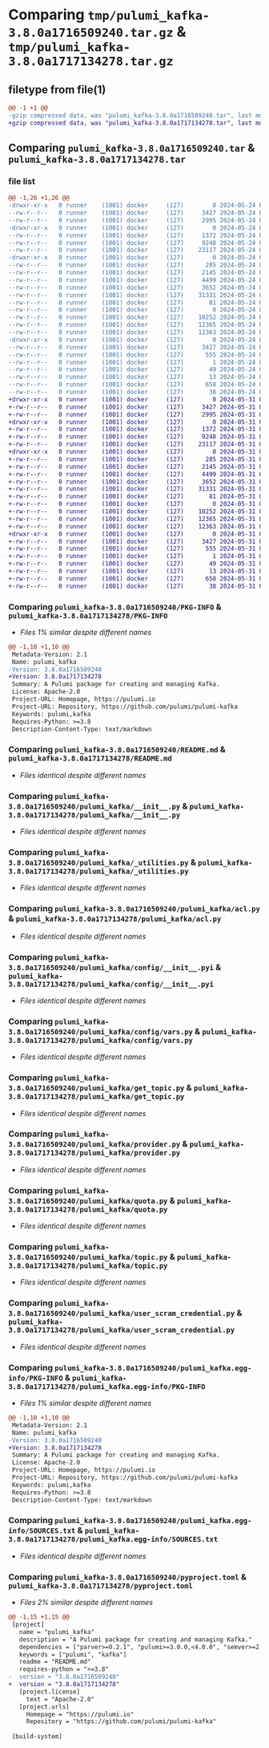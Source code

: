 # Comparing `tmp/pulumi_kafka-3.8.0a1716509240.tar.gz` & `tmp/pulumi_kafka-3.8.0a1717134278.tar.gz`

## filetype from file(1)

```diff
@@ -1 +1 @@
-gzip compressed data, was "pulumi_kafka-3.8.0a1716509240.tar", last modified: Fri May 24 00:15:23 2024, max compression
+gzip compressed data, was "pulumi_kafka-3.8.0a1717134278.tar", last modified: Fri May 31 05:49:20 2024, max compression
```

## Comparing `pulumi_kafka-3.8.0a1716509240.tar` & `pulumi_kafka-3.8.0a1717134278.tar`

### file list

```diff
@@ -1,26 +1,26 @@
-drwxr-xr-x   0 runner    (1001) docker     (127)        0 2024-05-24 00:15:23.397783 pulumi_kafka-3.8.0a1716509240/
--rw-r--r--   0 runner    (1001) docker     (127)     3427 2024-05-24 00:15:23.397783 pulumi_kafka-3.8.0a1716509240/PKG-INFO
--rw-r--r--   0 runner    (1001) docker     (127)     2995 2024-05-24 00:15:17.000000 pulumi_kafka-3.8.0a1716509240/README.md
-drwxr-xr-x   0 runner    (1001) docker     (127)        0 2024-05-24 00:15:23.397783 pulumi_kafka-3.8.0a1716509240/pulumi_kafka/
--rw-r--r--   0 runner    (1001) docker     (127)     1372 2024-05-24 00:15:17.000000 pulumi_kafka-3.8.0a1716509240/pulumi_kafka/__init__.py
--rw-r--r--   0 runner    (1001) docker     (127)     9248 2024-05-24 00:15:17.000000 pulumi_kafka-3.8.0a1716509240/pulumi_kafka/_utilities.py
--rw-r--r--   0 runner    (1001) docker     (127)    23117 2024-05-24 00:15:17.000000 pulumi_kafka-3.8.0a1716509240/pulumi_kafka/acl.py
-drwxr-xr-x   0 runner    (1001) docker     (127)        0 2024-05-24 00:15:23.397783 pulumi_kafka-3.8.0a1716509240/pulumi_kafka/config/
--rw-r--r--   0 runner    (1001) docker     (127)      285 2024-05-24 00:15:17.000000 pulumi_kafka-3.8.0a1716509240/pulumi_kafka/config/__init__.py
--rw-r--r--   0 runner    (1001) docker     (127)     2145 2024-05-24 00:15:17.000000 pulumi_kafka-3.8.0a1716509240/pulumi_kafka/config/__init__.pyi
--rw-r--r--   0 runner    (1001) docker     (127)     4499 2024-05-24 00:15:17.000000 pulumi_kafka-3.8.0a1716509240/pulumi_kafka/config/vars.py
--rw-r--r--   0 runner    (1001) docker     (127)     3652 2024-05-24 00:15:17.000000 pulumi_kafka-3.8.0a1716509240/pulumi_kafka/get_topic.py
--rw-r--r--   0 runner    (1001) docker     (127)    31331 2024-05-24 00:15:17.000000 pulumi_kafka-3.8.0a1716509240/pulumi_kafka/provider.py
--rw-r--r--   0 runner    (1001) docker     (127)       81 2024-05-24 00:15:17.000000 pulumi_kafka-3.8.0a1716509240/pulumi_kafka/pulumi-plugin.json
--rw-r--r--   0 runner    (1001) docker     (127)        0 2024-05-24 00:15:17.000000 pulumi_kafka-3.8.0a1716509240/pulumi_kafka/py.typed
--rw-r--r--   0 runner    (1001) docker     (127)    10252 2024-05-24 00:15:17.000000 pulumi_kafka-3.8.0a1716509240/pulumi_kafka/quota.py
--rw-r--r--   0 runner    (1001) docker     (127)    12365 2024-05-24 00:15:17.000000 pulumi_kafka-3.8.0a1716509240/pulumi_kafka/topic.py
--rw-r--r--   0 runner    (1001) docker     (127)    12363 2024-05-24 00:15:17.000000 pulumi_kafka-3.8.0a1716509240/pulumi_kafka/user_scram_credential.py
-drwxr-xr-x   0 runner    (1001) docker     (127)        0 2024-05-24 00:15:23.397783 pulumi_kafka-3.8.0a1716509240/pulumi_kafka.egg-info/
--rw-r--r--   0 runner    (1001) docker     (127)     3427 2024-05-24 00:15:23.000000 pulumi_kafka-3.8.0a1716509240/pulumi_kafka.egg-info/PKG-INFO
--rw-r--r--   0 runner    (1001) docker     (127)      555 2024-05-24 00:15:23.000000 pulumi_kafka-3.8.0a1716509240/pulumi_kafka.egg-info/SOURCES.txt
--rw-r--r--   0 runner    (1001) docker     (127)        1 2024-05-24 00:15:23.000000 pulumi_kafka-3.8.0a1716509240/pulumi_kafka.egg-info/dependency_links.txt
--rw-r--r--   0 runner    (1001) docker     (127)       49 2024-05-24 00:15:23.000000 pulumi_kafka-3.8.0a1716509240/pulumi_kafka.egg-info/requires.txt
--rw-r--r--   0 runner    (1001) docker     (127)       13 2024-05-24 00:15:23.000000 pulumi_kafka-3.8.0a1716509240/pulumi_kafka.egg-info/top_level.txt
--rw-r--r--   0 runner    (1001) docker     (127)      658 2024-05-24 00:15:17.000000 pulumi_kafka-3.8.0a1716509240/pyproject.toml
--rw-r--r--   0 runner    (1001) docker     (127)       38 2024-05-24 00:15:23.397783 pulumi_kafka-3.8.0a1716509240/setup.cfg
+drwxr-xr-x   0 runner    (1001) docker     (127)        0 2024-05-31 05:49:20.833722 pulumi_kafka-3.8.0a1717134278/
+-rw-r--r--   0 runner    (1001) docker     (127)     3427 2024-05-31 05:49:20.833722 pulumi_kafka-3.8.0a1717134278/PKG-INFO
+-rw-r--r--   0 runner    (1001) docker     (127)     2995 2024-05-31 05:49:14.000000 pulumi_kafka-3.8.0a1717134278/README.md
+drwxr-xr-x   0 runner    (1001) docker     (127)        0 2024-05-31 05:49:20.833722 pulumi_kafka-3.8.0a1717134278/pulumi_kafka/
+-rw-r--r--   0 runner    (1001) docker     (127)     1372 2024-05-31 05:49:14.000000 pulumi_kafka-3.8.0a1717134278/pulumi_kafka/__init__.py
+-rw-r--r--   0 runner    (1001) docker     (127)     9248 2024-05-31 05:49:14.000000 pulumi_kafka-3.8.0a1717134278/pulumi_kafka/_utilities.py
+-rw-r--r--   0 runner    (1001) docker     (127)    23117 2024-05-31 05:49:14.000000 pulumi_kafka-3.8.0a1717134278/pulumi_kafka/acl.py
+drwxr-xr-x   0 runner    (1001) docker     (127)        0 2024-05-31 05:49:20.833722 pulumi_kafka-3.8.0a1717134278/pulumi_kafka/config/
+-rw-r--r--   0 runner    (1001) docker     (127)      285 2024-05-31 05:49:14.000000 pulumi_kafka-3.8.0a1717134278/pulumi_kafka/config/__init__.py
+-rw-r--r--   0 runner    (1001) docker     (127)     2145 2024-05-31 05:49:14.000000 pulumi_kafka-3.8.0a1717134278/pulumi_kafka/config/__init__.pyi
+-rw-r--r--   0 runner    (1001) docker     (127)     4499 2024-05-31 05:49:14.000000 pulumi_kafka-3.8.0a1717134278/pulumi_kafka/config/vars.py
+-rw-r--r--   0 runner    (1001) docker     (127)     3652 2024-05-31 05:49:14.000000 pulumi_kafka-3.8.0a1717134278/pulumi_kafka/get_topic.py
+-rw-r--r--   0 runner    (1001) docker     (127)    31331 2024-05-31 05:49:14.000000 pulumi_kafka-3.8.0a1717134278/pulumi_kafka/provider.py
+-rw-r--r--   0 runner    (1001) docker     (127)       81 2024-05-31 05:49:14.000000 pulumi_kafka-3.8.0a1717134278/pulumi_kafka/pulumi-plugin.json
+-rw-r--r--   0 runner    (1001) docker     (127)        0 2024-05-31 05:49:14.000000 pulumi_kafka-3.8.0a1717134278/pulumi_kafka/py.typed
+-rw-r--r--   0 runner    (1001) docker     (127)    10252 2024-05-31 05:49:14.000000 pulumi_kafka-3.8.0a1717134278/pulumi_kafka/quota.py
+-rw-r--r--   0 runner    (1001) docker     (127)    12365 2024-05-31 05:49:14.000000 pulumi_kafka-3.8.0a1717134278/pulumi_kafka/topic.py
+-rw-r--r--   0 runner    (1001) docker     (127)    12363 2024-05-31 05:49:14.000000 pulumi_kafka-3.8.0a1717134278/pulumi_kafka/user_scram_credential.py
+drwxr-xr-x   0 runner    (1001) docker     (127)        0 2024-05-31 05:49:20.833722 pulumi_kafka-3.8.0a1717134278/pulumi_kafka.egg-info/
+-rw-r--r--   0 runner    (1001) docker     (127)     3427 2024-05-31 05:49:20.000000 pulumi_kafka-3.8.0a1717134278/pulumi_kafka.egg-info/PKG-INFO
+-rw-r--r--   0 runner    (1001) docker     (127)      555 2024-05-31 05:49:20.000000 pulumi_kafka-3.8.0a1717134278/pulumi_kafka.egg-info/SOURCES.txt
+-rw-r--r--   0 runner    (1001) docker     (127)        1 2024-05-31 05:49:20.000000 pulumi_kafka-3.8.0a1717134278/pulumi_kafka.egg-info/dependency_links.txt
+-rw-r--r--   0 runner    (1001) docker     (127)       49 2024-05-31 05:49:20.000000 pulumi_kafka-3.8.0a1717134278/pulumi_kafka.egg-info/requires.txt
+-rw-r--r--   0 runner    (1001) docker     (127)       13 2024-05-31 05:49:20.000000 pulumi_kafka-3.8.0a1717134278/pulumi_kafka.egg-info/top_level.txt
+-rw-r--r--   0 runner    (1001) docker     (127)      658 2024-05-31 05:49:14.000000 pulumi_kafka-3.8.0a1717134278/pyproject.toml
+-rw-r--r--   0 runner    (1001) docker     (127)       38 2024-05-31 05:49:20.833722 pulumi_kafka-3.8.0a1717134278/setup.cfg
```

### Comparing `pulumi_kafka-3.8.0a1716509240/PKG-INFO` & `pulumi_kafka-3.8.0a1717134278/PKG-INFO`

 * *Files 1% similar despite different names*

```diff
@@ -1,10 +1,10 @@
 Metadata-Version: 2.1
 Name: pulumi_kafka
-Version: 3.8.0a1716509240
+Version: 3.8.0a1717134278
 Summary: A Pulumi package for creating and managing Kafka.
 License: Apache-2.0
 Project-URL: Homepage, https://pulumi.io
 Project-URL: Repository, https://github.com/pulumi/pulumi-kafka
 Keywords: pulumi,kafka
 Requires-Python: >=3.8
 Description-Content-Type: text/markdown
```

### Comparing `pulumi_kafka-3.8.0a1716509240/README.md` & `pulumi_kafka-3.8.0a1717134278/README.md`

 * *Files identical despite different names*

### Comparing `pulumi_kafka-3.8.0a1716509240/pulumi_kafka/__init__.py` & `pulumi_kafka-3.8.0a1717134278/pulumi_kafka/__init__.py`

 * *Files identical despite different names*

### Comparing `pulumi_kafka-3.8.0a1716509240/pulumi_kafka/_utilities.py` & `pulumi_kafka-3.8.0a1717134278/pulumi_kafka/_utilities.py`

 * *Files identical despite different names*

### Comparing `pulumi_kafka-3.8.0a1716509240/pulumi_kafka/acl.py` & `pulumi_kafka-3.8.0a1717134278/pulumi_kafka/acl.py`

 * *Files identical despite different names*

### Comparing `pulumi_kafka-3.8.0a1716509240/pulumi_kafka/config/__init__.pyi` & `pulumi_kafka-3.8.0a1717134278/pulumi_kafka/config/__init__.pyi`

 * *Files identical despite different names*

### Comparing `pulumi_kafka-3.8.0a1716509240/pulumi_kafka/config/vars.py` & `pulumi_kafka-3.8.0a1717134278/pulumi_kafka/config/vars.py`

 * *Files identical despite different names*

### Comparing `pulumi_kafka-3.8.0a1716509240/pulumi_kafka/get_topic.py` & `pulumi_kafka-3.8.0a1717134278/pulumi_kafka/get_topic.py`

 * *Files identical despite different names*

### Comparing `pulumi_kafka-3.8.0a1716509240/pulumi_kafka/provider.py` & `pulumi_kafka-3.8.0a1717134278/pulumi_kafka/provider.py`

 * *Files identical despite different names*

### Comparing `pulumi_kafka-3.8.0a1716509240/pulumi_kafka/quota.py` & `pulumi_kafka-3.8.0a1717134278/pulumi_kafka/quota.py`

 * *Files identical despite different names*

### Comparing `pulumi_kafka-3.8.0a1716509240/pulumi_kafka/topic.py` & `pulumi_kafka-3.8.0a1717134278/pulumi_kafka/topic.py`

 * *Files identical despite different names*

### Comparing `pulumi_kafka-3.8.0a1716509240/pulumi_kafka/user_scram_credential.py` & `pulumi_kafka-3.8.0a1717134278/pulumi_kafka/user_scram_credential.py`

 * *Files identical despite different names*

### Comparing `pulumi_kafka-3.8.0a1716509240/pulumi_kafka.egg-info/PKG-INFO` & `pulumi_kafka-3.8.0a1717134278/pulumi_kafka.egg-info/PKG-INFO`

 * *Files 1% similar despite different names*

```diff
@@ -1,10 +1,10 @@
 Metadata-Version: 2.1
 Name: pulumi_kafka
-Version: 3.8.0a1716509240
+Version: 3.8.0a1717134278
 Summary: A Pulumi package for creating and managing Kafka.
 License: Apache-2.0
 Project-URL: Homepage, https://pulumi.io
 Project-URL: Repository, https://github.com/pulumi/pulumi-kafka
 Keywords: pulumi,kafka
 Requires-Python: >=3.8
 Description-Content-Type: text/markdown
```

### Comparing `pulumi_kafka-3.8.0a1716509240/pulumi_kafka.egg-info/SOURCES.txt` & `pulumi_kafka-3.8.0a1717134278/pulumi_kafka.egg-info/SOURCES.txt`

 * *Files identical despite different names*

### Comparing `pulumi_kafka-3.8.0a1716509240/pyproject.toml` & `pulumi_kafka-3.8.0a1717134278/pyproject.toml`

 * *Files 2% similar despite different names*

```diff
@@ -1,15 +1,15 @@
 [project]
   name = "pulumi_kafka"
   description = "A Pulumi package for creating and managing Kafka."
   dependencies = ["parver>=0.2.1", "pulumi>=3.0.0,<4.0.0", "semver>=2.8.1"]
   keywords = ["pulumi", "kafka"]
   readme = "README.md"
   requires-python = ">=3.8"
-  version = "3.8.0a1716509240"
+  version = "3.8.0a1717134278"
   [project.license]
     text = "Apache-2.0"
   [project.urls]
     Homepage = "https://pulumi.io"
     Repository = "https://github.com/pulumi/pulumi-kafka"
 
 [build-system]
```

